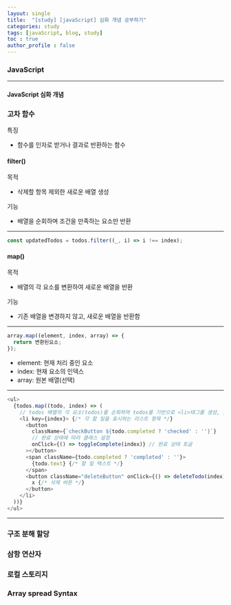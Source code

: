 ```yaml
---
layout: single
title:  "[study] [javaScript] 심화 개념 공부하기"
categories: study
tags: [javaScript, blog, study] 
toc : true
author_profile : false 
---
```


### JavaScript
***

#### JavaScript 심화 개념

### 고차 함수

특징
- 함수를 인자로 받거나 결과로 반환하는 함수

#### filter() 

목적
- 삭제할 항목 제외한 새로운 배열 생성

기능
- 배열을 순회하며 조건을 만족하는 요소만 반환

***
```js
const updatedTodos = todos.filter((_, i) => i !== index);
```

#### map()

목적
- 배열의 각 요소를 변환하여 새로운 배열을 반환

기능
- 기존 배열을 변경하지 않고, 새로운 배열을 반환함 

***
```js
array.map((element, index, array) => {
  return 변환된요소;
});
```
- element: 현재 처리 중인 요소
- index: 현재 요소의 인덱스
- array: 원본 배열(선택)

***

```js
<ul>
  {todos.map((todo, index) => ( 
    // todos 배열의 각 요소(todos)를 순회하며 todos를 기반으로 <li>태그를 생성, index를 key로 사용해 리스트의 각 항목 식별
    <li key={index}> {/* 각 할 일을 표시하는 리스트 항목 */}
      <button
        className={`checkButton ${todo.completed ? 'checked' : ''}`} 
        // 완료 상태에 따라 클래스 설정
        onClick={() => toggleComplete(index)} // 완료 상태 토글
      ></button>
      <span className={todo.completed ? 'completed' : ''}>
        {todo.text} {/* 할 일 텍스트 */}
      </span>
      <button className="deleteButton" onClick={() => deleteTodo(index)}>
        x {/* 삭제 버튼 */}
      </button>
    </li>
  ))} 
</ul>

```
*** 

### 구조 분해 할당


### 삼항 연산자

### 로컬 스토리지

### Array spread Syntax

